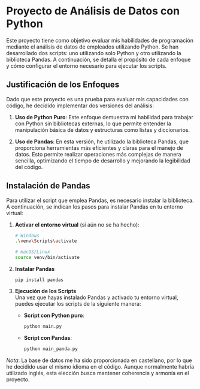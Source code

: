 # Proyecto de Análisis de Datos con Python

Este proyecto tiene como objetivo evaluar mis habilidades de programación mediante el análisis de datos de empleados utilizando Python. Se han desarrollado dos scripts: uno utilizando solo Python y otro utilizando la biblioteca Pandas. A continuación, se detalla el propósito de cada enfoque y cómo configurar el entorno necesario para ejecutar los scripts.

## Justificación de los Enfoques

Dado que este proyecto es una prueba para evaluar mis capacidades con código, he decidido implementar dos versiones del análisis:

1. **Uso de Python Puro**: Este enfoque demuestra mi habilidad para trabajar con Python sin bibliotecas externas, lo que permite entender la manipulación básica de datos y estructuras como listas y diccionarios.

2. **Uso de Pandas**: En esta versión, he utilizado la biblioteca Pandas, que proporciona herramientas más eficientes y claras para el manejo de datos. Esto permite realizar operaciones más complejas de manera sencilla, optimizando el tiempo de desarrollo y mejorando la legibilidad del código.

## Instalación de Pandas

Para utilizar el script que emplea Pandas, es necesario instalar la biblioteca. A continuación, se indican los pasos para instalar Pandas en tu entorno virtual:


1. **Activar el entorno virtual** (si aún no se ha hecho): 
   ```bash
   # Windows
   .\venv\Scripts\activate

   # macOS/Linux
   source venv/bin/activate

2. **Instalar Pandas** 

   ```
   pip install pandas

3. **Ejecución de los Scripts**  
   Una vez que hayas instalado Pandas y activado tu entorno virtual, puedes ejecutar los scripts de la siguiente manera:

   - **Script con Python puro**:
     ```bash
     python main.py
     ```

   - **Script con Pandas**:
     ```bash
     python main_panda.py
     ```

*Nota*:
La base de datos me ha sido proporcionada en castellano, por lo que he decidido usar el mismo idioma en el código. Aunque normalmente habría utilizado inglés, esta elección busca mantener coherencia y armonía en el proyecto.
